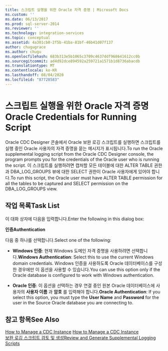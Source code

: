 ```yaml
---
title: 스크립트 실행을 위한 Oracle 자격 증명 | Microsoft Docs
ms.custom: ''
ms.date: 06/13/2017
ms.prod: sql-server-2014
ms.reviewer: ''
ms.technology: integration-services
ms.topic: conceptual
ms.assetid: 4a301cb0-2f5b-41ba-81bf-46b41d07f137
author: chugugrace
ms.author: chugu
ms.openlocfilehash: 683b313e5b1065c3709c4637ddf968641612cc0b
ms.sourcegitcommit: ad4d92dce894592a259721a1571b1d8736abacdb
ms.translationtype: MT
ms.contentlocale: ko-KR
ms.lasthandoff: 08/04/2020
ms.locfileid: "87728583"
---
```

# <a name="oracle-credentials-for-running-script"></a><span data-ttu-id="33cb8-102">스크립트 실행을 위한 Oracle 자격 증명</span><span class="sxs-lookup"><span data-stu-id="33cb8-102">Oracle Credentials for Running Script</span></span>
  <span data-ttu-id="33cb8-103">Oracle CDC Designer 콘솔에서 Oracle 보완 로깅 스크립트를 실행하면 스크립트를 실행 중인 Oracle 사용자의 자격 증명을 묻는 메시지가 표시됩니다.</span><span class="sxs-lookup"><span data-stu-id="33cb8-103">To run the Oracle supplemental logging script from the Oracle CDC Designer console, the program prompts you for the credentials of the Oracle user who is running the script.</span></span> <span data-ttu-id="33cb8-104">이 스크립트를 실행하려면 캡처할 모든 테이블에 대한 ALTER TABLE 권한과 DBA_LOG_GROUPS 뷰에 대한 SELECT 권한이 Oracle 사용자에게 있어야 합니다.</span><span class="sxs-lookup"><span data-stu-id="33cb8-104">To run this script, the Oracle user must have ALTER TABLE permission for all the tables to be captured and SELECT permission on the DBA_LOG_GROUPS view.</span></span>  
  
## <a name="task-list"></a><span data-ttu-id="33cb8-105">작업 목록</span><span class="sxs-lookup"><span data-stu-id="33cb8-105">Task List</span></span>  
 <span data-ttu-id="33cb8-106">이 대화 상자에 다음을 입력합니다.</span><span class="sxs-lookup"><span data-stu-id="33cb8-106">Enter the following in this dialog box:</span></span>  
  
 <span data-ttu-id="33cb8-107">**인증**</span><span class="sxs-lookup"><span data-stu-id="33cb8-107">**Authentication**</span></span>  
  
 <span data-ttu-id="33cb8-108">다음 중 하나를 선택합니다.</span><span class="sxs-lookup"><span data-stu-id="33cb8-108">Select one of the following:</span></span>  
  
-   <span data-ttu-id="33cb8-109">**Windows 인증**: 현재 Windows 도메인 자격 증명을 사용하려면 선택합니다.</span><span class="sxs-lookup"><span data-stu-id="33cb8-109">**Windows Authentication**: Select this to use the current Windows domain credentials.</span></span> <span data-ttu-id="33cb8-110">Windows 인증을 사용하도록 Oracle 데이터베이스를 구성한 경우에만 이 옵션을 사용할 수 있습니다.</span><span class="sxs-lookup"><span data-stu-id="33cb8-110">You can use this option only if the Oracle database is configured to work with Windows authentication.</span></span>  
  
-   <span data-ttu-id="33cb8-111">**Oracle 인증**: 이 옵션을 선택하는 경우 연결 중인 원본 Oracle 데이터베이스에 사용자의 **사용자 이름** 과 **암호** 를 입력해야 합니다.</span><span class="sxs-lookup"><span data-stu-id="33cb8-111">**Oracle Authentication**: If you select this option, you must type the **User Name** and **Password** for the user in the Source Oracle database you are connecting to.</span></span>  
  
## <a name="see-also"></a><span data-ttu-id="33cb8-112">참고 항목</span><span class="sxs-lookup"><span data-stu-id="33cb8-112">See Also</span></span>  
 <span data-ttu-id="33cb8-113">[How to Manage a CDC Instance](manage-a-cdc-instance.md) </span><span class="sxs-lookup"><span data-stu-id="33cb8-113">[How to Manage a CDC Instance](manage-a-cdc-instance.md) </span></span>  
 [<span data-ttu-id="33cb8-114">보완 로깅 스크립트 검토 및 생성</span><span class="sxs-lookup"><span data-stu-id="33cb8-114">Review and Generate Supplemental Logging Scripts</span></span>](review-and-generate-supplemental-logging-scripts.md)  
  
  
